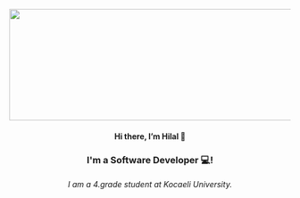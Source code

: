 <p align="center">
<img width="2000" height="200" src="https://user-images.githubusercontent.com/58916771/188623966-a4028c8a-994b-439b-bc76-6c3854597294.png" alt="my banner">


</p>

<h4 align="center">
Hi there, I’m Hilal 👋
</h4>
<h3 align="center">
I'm a Software Developer 💻!
</h3>

<h6 align="center">
I am a 4.grade student at Kocaeli University.
</h6>

<!--
**hilalfnisanci/hilalfnisanci** is a ✨ _special_ ✨ repository because its `README.md` (this file) appears on your GitHub profile.

Here are some ideas to get you started:

- 🔭 I’m currently working on ...
- 🌱 I’m currently learning ...
- 👯 I’m looking to collaborate on ...
- 🤔 I’m looking for help with ...
- 💬 Ask me about ...
- 📫 How to reach me: ...
- 😄 Pronouns: ...
- ⚡ Fun fact: ...
-->
